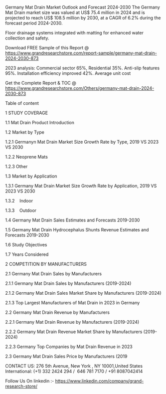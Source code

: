 Germany Mat Drain Market Outlook and Forecast 2024-2030
The Germany Mat Drain market size was valued at US$ 75.4 million in 2024 and is projected to reach US$ 108.5 million by 2030, at a CAGR of 6.2% during the forecast period 2024-2030.

Floor drainage systems integrated with matting for enhanced water collection and safety.

Download FREE Sample of this Report @ https://www.grandresearchstore.com/report-sample/germany-mat-drain-2024-2030-873

2023 analysis: Commercial sector 65%, Residential 35%. Anti-slip features 95%. Installation efficiency improved 42%. Average unit cost

Get the Complete Report & TOC @ https://www.grandresearchstore.com/Others/germany-mat-drain-2024-2030-873

Table of content

1 STUDY COVERAGE

1.1 Mat Drain Product Introduction

1.2 Market by Type

1.2.1 Germanyn Mat Drain Market Size Growth Rate by Type, 2019 VS 2023 VS 2030

1.2.2 Neoprene Mats

1.2.3 Other

1.3 Market by Application

1.3.1 Germany Mat Drain Market Size Growth Rate by Application, 2019 VS 2023 VS 2030

1.3.2    Indoor

1.3.3    Outdoor

1.4 Germany Mat Drain Sales Estimates and Forecasts 2019-2030

1.5 Germany Mat Drain Hydrocephalus Shunts Revenue Estimates and Forecasts 2019-2030

1.6 Study Objectives

1.7 Years Considered

2 COMPETITION BY MANUFACTURERS

2.1 Germany Mat Drain Sales by Manufacturers

2.1.1 Germany Mat Drain Sales by Manufacturers (2019-2024)

2.1.2 Germany Mat Drain Sales Market Share by Manufacturers (2019-2024)

2.1.3 Top Largest Manufacturers of Mat Drain in 2023 in Germany

2.2 Germany Mat Drain Revenue by Manufacturers

2.2.1 Germany Mat Drain Revenue by Manufacturers (2019-2024)

2.2.2 Germany Mat Drain Revenue Market Share by Manufacturers (2019-2024)

2.2.3 Germany Top Companies by Mat Drain Revenue in 2023

2.3 Germany Mat Drain Sales Price by Manufacturers (2019

CONTACT US:
276 5th Avenue, New York , NY 10001,United States
International: (+1) 332 2424 294 /  646 781 7170 / +91 8087042414

Follow Us On linkedin :- https://www.linkedin.com/company/grand-research-store/
